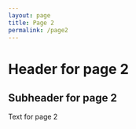```yaml
---
layout: page
title: Page 2
permalink: /page2
---
```


# Header for page 2

## Subheader for page 2

Text for page 2
